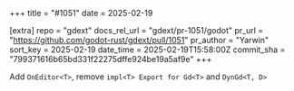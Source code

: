 +++
title = "#1051"
date = 2025-02-19

[extra]
repo = "gdext"
docs_rel_url = "gdext/pr-1051/godot"
pr_url = "https://github.com/godot-rust/gdext/pull/1051"
pr_author = "Yarwin"
sort_key = 2025-02-19
date_time = 2025-02-19T15:58:00Z
commit_sha = "799371616b65bd331f22275dffe924be19a5af9e"
+++

Add `OnEditor<T>`, remove `impl<T> Export for Gd<T>` and `DynGd<T, D>`
